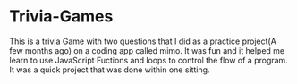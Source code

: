 # Trivia-Games

This is a trivia Game with two questions that I did as a practice project(A few months ago) on a coding app called mimo. It was fun and it helped me learn to use JavaScript Fuctions and loops to control the flow of a program. It was a quick project that was done within one sitting.